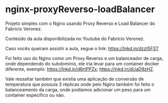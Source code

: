 # nginx-proxyReverso-loadBalancer
Projeto simples com o Nginx usando Proxy Reverso e Load Balancer do Fabrício Veronez.

Conteúdo da aula disponibilizada no Youtube do Fabrício Veronez. 

Caso vocês queiram assistir a aula, segue o link: https://lnkd.in/dzzt5FST

Foi feito uso do Nginx como um Proxy Reverso e um balanceador de carga, onde dependendo do subdomínio, ele iria levar para um container docker diferente, exemplo: https://lnkd.in/d6rtPPZx; https://lnkd.in/dUaD9zHZ.

Vale ressaltar também que existia uma aplicação de conversão de temperatura que possuía 3 réplicas onde pelo Nginx também foi feito o balanceamento da carga, onde podíamos adicionar um peso para um container específico ou não.
